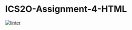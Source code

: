 # ICS2O-Assignment-4-HTML
 [![linter](https://github.com/Rodas-Nega/ICS2O-Assignment-4-HTML/workflows/linter/badge.svg)](https://github.com/marketplace/actions/super-linter)        
